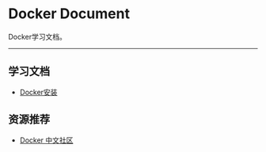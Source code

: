 # Docker Document
Docker学习文档。

---

## 学习文档
- [Docker安装](/Docker安装/)

## 资源推荐
- [Docker 中文社区](http://www.docker.org.cn/)